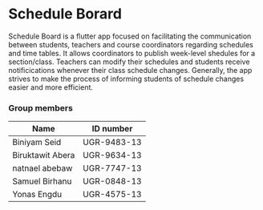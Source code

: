 # Schedule Borard

Schedule Board is a flutter app focused on facilitating the communication between students, teachers and course coordinators regarding schedules and time tables. It allows coordinators to publish week-level shedules for a section/class. Teachers can modify their schedules and students receive notificications whenever their class schedule changes. Generally, the app strives to make the process of informing students of schedule changes easier and more efficient.

### Group members

| Name | ID number |
| --- | --- |
| Biniyam Seid | UGR-9483-13 |
| Biruktawit Abera | UGR-9634-13 |
| natnael abebaw | UGR-7747-13 |
| Samuel Birhanu | UGR-0848-13 |
| Yonas Engdu | UGR-4575-13 |

